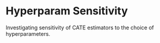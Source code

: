 # Hyperparam Sensitivity
Investigating sensitivity of CATE estimators to the choice of hyperparameters.
